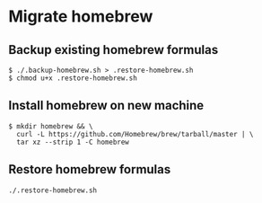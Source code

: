 # Migrate homebrew


## Backup existing homebrew formulas

```
$ ./.backup-homebrew.sh > .restore-homebrew.sh
$ chmod u+x .restore-homebrew.sh
```

## Install homebrew on new machine

```
$ mkdir homebrew && \
  curl -L https://github.com/Homebrew/brew/tarball/master | \
  tar xz --strip 1 -C homebrew
```

## Restore homebrew formulas

```
./.restore-homebrew.sh
```

